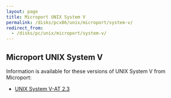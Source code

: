 ```yaml
---
layout: page
title: Microport UNIX System V
permalink: /disks/pcx86/unix/microport/system-v/
redirect_from:
  - /disks/pc/unix/microport/system-v/
---
```


Microport UNIX System V
---

Information is available for these versions of UNIX System V from Microport:

* [UNIX System V-AT 2.3](2.3/)
